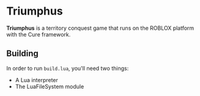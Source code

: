 # Triumphus

**Triumphus** is a territory conquest game that runs on the ROBLOX platform with the Cure framework.

## Building

In order to run `build.lua`, you'll need two things:

- A Lua interpreter
- The LuaFileSystem module